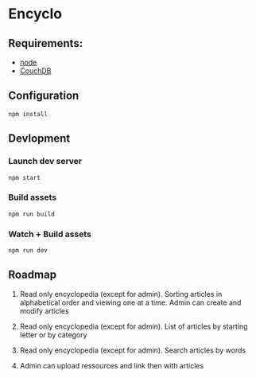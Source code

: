# Encyclo

## Requirements:

- [node](http://nodejs.org/download/)
- [CouchDB](http://couchdb.apache.org/)

## Configuration

```
npm install
```

## Devlopment

### Launch dev server

```
npm start
```

### Build assets 

```
npm run build
```

### Watch + Build assets 

```
npm run dev
```

## Roadmap

1. Read only encyclopedia (except for admin). 
Sorting articles in alphabetical order and viewing one at a time. Admin can create and modify articles

2. Read only encyclopedia (except for admin).
List of articles by starting letter or by category

3. Read only encyclopedia (except for admin).
Search articles by words 

4. Admin can upload ressources and link then with articles